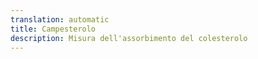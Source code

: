 ```yaml
---
translation: automatic
title: Campesterolo
description: Misura dell'assorbimento del colesterolo
---
```

